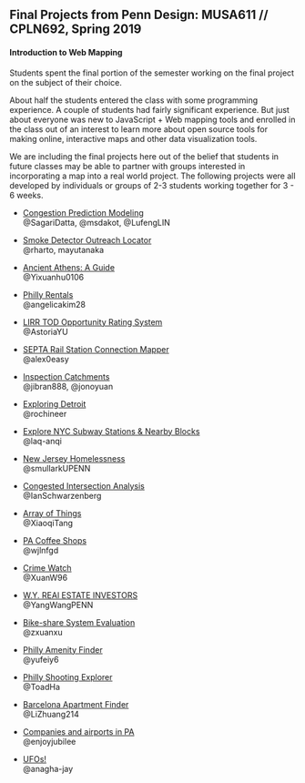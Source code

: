 ## Final Projects from Penn Design: MUSA611 // CPLN692, Spring 2019
#### Introduction to Web Mapping

Students spent the final portion of the semester working on the final project on the subject of their choice.    
    
About half the students entered the class with some programming experience. A couple of students had fairly significant experience. But just about everyone was new to JavaScript + Web mapping tools and enrolled in the class out of an interest to learn more about open source tools for making online, interactive maps and other data visualization tools.     
    
We are including the final projects here out of the belief that students in future classes may be able to partner with groups interested in incorporating a map into a real world project.   The following projects were all developed by individuals or groups of 2-3 students working together for 3 - 6 weeks.    

    

- [Congestion Prediction Modeling](https://msdakot.github.io/Congestion-Prediction-in-Louisville-KY/index.html#)    
	@SagariDatta, @msdakot, @LufengLIN

- [Smoke Detector Outreach Locator](https://mayutanaka.github.io/outreach-locator/)    
	@rharto, mayutanaka

- [Ancient Athens: A Guide](https://yixuanhu0106.github.io/Ancient_Athens/)    
	@Yixuanhu0106

 - [Philly Rentals](https://angelicakim28.github.io/PhillyRentals/rentals3.html)    
  @angelicakim28


- [LIRR TOD Opportunity Rating System](https://astoriayu.github.io/LIRR_TOD-FinalProject/tod.html)    
	@AstoriaYU

- [SEPTA Rail Station Connection Mapper](https://alex0easy.github.io/septa-connection-viewer/)    
	@alex0easy
 
- [Inspection Catchments](https://musacuse.github.io/app/)    
	@jibran888, @jonoyuan
  
- [Exploring Detroit](https://rochineer.github.io/FinalProject-YichaoJia/)    
 @rochineer
  
- [Explore NYC Subway Stations & Nearby Blocks](https://laq-anqi.github.io/CPLN692-Final-Project/)    
  @laq-anqi
  
- [New Jersey Homelessness](https://smullarkupenn.github.io/MUSA611_Final/home.html)    
  @smullarkUPENN
  
- [Congested Intersection Analysis](https://ianschwarzenberg.github.io/cpln692-finalproject/about.html)    
  @IanSchwarzenberg
  
- [Array of Things](https://xiaoqitang.github.io/Webmapping/#)    
  @XiaoqiTang
  
- [PA Coffee Shops](https://wjlnfgd.github.io/cpln692-final/#)    
  @wjlnfgd
  
- [Crime Watch](https://xuanw96.github.io/Crime-Watching-Cincy/crime_watch/index.html)    
  @XuanW96
  
- [W.Y. REAl ESTATE INVESTORS](https://yangwangpenn.github.io/Final_Yang_Wang/)    
  @YangWangPENN
  
- [Bike-share System Evaluation](https://zxuanxu.github.io/Divvy_evaluation/)    
  @zxuanxu
  
- [Philly Amenity Finder](https://yufeiy6.github.io/Yufei_Yuan_Final/index.html)    
    @yufeiy6
  
- [Philly Shooting Explorer](https://toadha.github.io/692_final/index.html)    
    @ToadHa
    
- [Barcelona Apartment Finder](https://lizhuang214.github.io/jsairbnb/airbnb_barcelona_js/Index.html)    
    @LiZhuang214
    
- [Companies and airports in PA](https://github.com/enjoyjubilee/High-growth-companies-and-airports-in-PA_New/tree/master/Midterm_JavaScript_InteractiveMap)    
  @enjoyjubilee   
  
    
- [UFOs!](https://anagha-jay.github.io/)    
	    @anagha-jay
  
